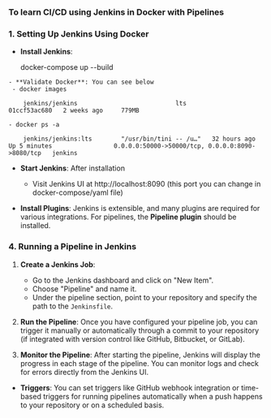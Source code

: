 ### To learn CI/CD using Jenkins in Docker with Pipelines

### 1. **Setting Up Jenkins Using Docker**
   - **Install Jenkins**: 
		
		docker-compose up --build
	
	- **Validate Docker**: You can see below
     - docker images
		
		jenkins/jenkins                           lts                                                                           01ccf53ac680   2 weeks ago     779MB
	
	- docker ps -a 

		jenkins/jenkins:lts        "/usr/bin/tini -- /u…"   32 hours ago   Up 5 minutes                 0.0.0.0:50000->50000/tcp, 0.0.0.0:8090->8080/tcp   jenkins

   - **Start Jenkins**: After installation 
     - Visit Jenkins UI at http://localhost:8090 (this port you can change in docker-compose/yaml file)

   - **Install Plugins**: Jenkins is extensible, and many plugins are required for various integrations. For pipelines, the **Pipeline plugin** should be installed.


### 4. **Running a Pipeline in Jenkins**
   1. **Create a Jenkins Job**:
      - Go to the Jenkins dashboard and click on "New Item".
      - Choose "Pipeline" and name it.
      - Under the pipeline section, point to your repository and specify the path to the `Jenkinsfile`.

   2. **Run the Pipeline**: Once you have configured your pipeline job, you can trigger it manually or automatically through a commit to your repository (if integrated with version control like GitHub, Bitbucket, or GitLab).

   3. **Monitor the Pipeline**: After starting the pipeline, Jenkins will display the progress in each stage of the pipeline. You can monitor logs and check for errors directly from the Jenkins UI.


   - **Triggers**: You can set triggers like GitHub webhook integration or time-based triggers for running pipelines automatically when a push happens to your repository or on a scheduled basis.
